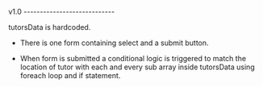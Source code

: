 v1.0 ----------------------------

tutorsData is hardcoded. 
* There is one form containing select and a submit button.

* When form is submitted a conditional logic is triggered to match the location of tutor with each and every sub array inside  tutorsData using foreach loop and if statement.

